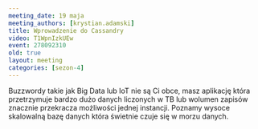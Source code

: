 ```yaml
---
meeting_date: 19 maja
meeting_authors: [krystian.adamski]
title: Wprowadzenie do Cassandry
video: T1WpnIzkUEw
event: 278092310
old: true
layout: meeting
categories: [sezon-4]
---
```

Buzzwordy takie jak Big Data lub IoT nie są Ci obce, masz aplikację która przetrzymuje bardzo dużo danych liczonych w TB lub wolumen zapisów znacznie przekracza możliwości jednej instancji. Poznamy wysoce skalowalną bazę danych która świetnie czuje się w morzu danych.
